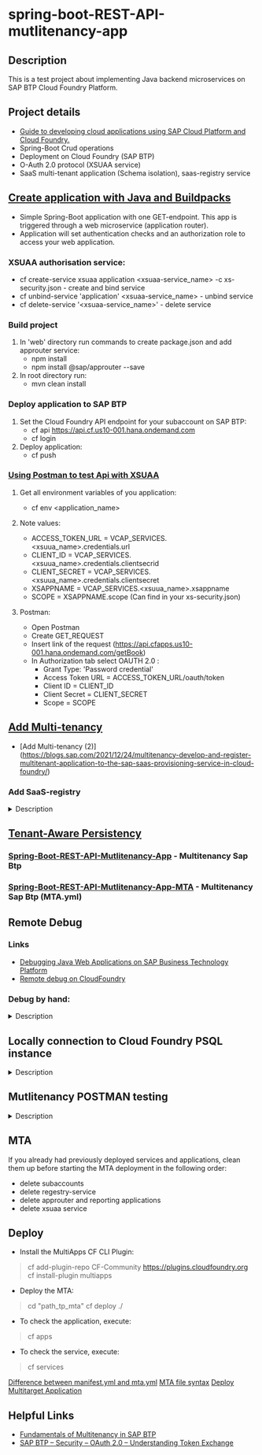# spring-boot-REST-API-mutlitenancy-app

## Description

This is a test project about implementing Java backend microservices on SAP BTP Cloud
Foundry Platform.

## Project details

* [Guide to developing cloud applications using SAP Cloud Platform and Cloud Foundry.](https://habr.com/ru/companies/sap/articles/350690/)
* Spring-Boot Crud operations
* Deployment on Cloud Foundry (SAP BTP)
* O-Auth 2.0 protocol (XSUAA service)
* SaaS multi-tenant application (Schema isolation), saas-registry service

## [Create application with Java and Buildpacks](https://developers.sap.com/tutorials/btp-cf-buildpacks-java-create.html#335aa6d6-211f-4b52-b5b3-b6f1b516e728)

* Simple Spring-Boot application with one GET-endpoint. This app is triggered through a web
  microservice (application router).
* Application will set authentication checks and an authorization role to access your web
  application.

### XSUAA authorisation service:

* cf create-service xsuaa application <xsuaa-service_name> -c xs-security.json - create and bind
  service
* cf unbind-service 'application' <xsuaa-service_name> - unbind service
* cf delete-service '<xsuaa-service_name>' - delete service

### Build project

1. In 'web' directory run commands to create package.json and add approuter service:
    * npm install
    * npm install @sap/approuter --save
2. In root directory run:
    * mvn clean install

### Deploy application to SAP BTP

1. Set the Cloud Foundry API endpoint for your subaccount on SAP BTP:
    * cf api https://api.cf.us10-001.hana.ondemand.com
    * cf login
2. Deploy application:
    * cf push

### [Using Postman to test Api with XSUAA](https://blogs.sap.com/2020/03/02/using-postman-for-api-testing-with-xsuaa/)

1) Get all environment variables of you application:
    * cf env <application_name>

2) Note values:
    * ACCESS_TOKEN_URL = VCAP_SERVICES.<xsuua_name>.credentials.url
    * CLIENT_ID = VCAP_SERVICES.<xsuua_name>.credentials.clientsecrid
    * CLIENT_SECRET = VCAP_SERVICES.<xsuua_name>.credentials.clientsecret
    * XSAPPNAME = VCAP_SERVICES.<xsuua_name>.xsappname
    * SCOPE = XSAPPNAME.scope (Can find in your xs-security.json)

3) Postman:
    * Open Postman
    * Create GET_REQUEST
    * Insert link of the request (https://api.cfapps.us10-001.hana.ondemand.com/getBook)
    * In Authorization tab select OAUTH 2.0 :
        * Grant Type: 'Password credential'
        * Access Token URL = ACCESS_TOKEN_URL/oauth/token
        * Client ID = CLIENT_ID
        * Client Secret = CLIENT_SECRET
        * Scope = SCOPE

## [Add Multi-tenancy](https://developers.sap.com/tutorials/cp-cf-security-xsuaa-multi-tenant.html)

* [Add Multi-tenancy (2)] (https://blogs.sap.com/2021/12/24/multitenancy-develop-and-register-multitenant-application-to-the-sap-saas-provisioning-service-in-cloud-foundry/)

### Add SaaS-registry

<details><summary> Description </summary> 

1. Create config.json for Saas-registry:

```
   {
   "xsappname":"application",
   "appUrls": {
   "onSubscription" : "https://application.cfapps.eu10.hana.ondemand.com/callback/v1.0/tenants/{tenantId}"
   },
   "displayName" : "Application MTA",
   "description" : "Application MTA sample application",
   "category" : "Custom SaaS Applications"
   }
```

2. Make some changes in xs-security.json:

```
   tenant-mode: shared
   oauth2-configuration: {
     "token-validity": 86400,
     "refresh-token-validity": 2592000,
     "redirect-uris": [
     "https://*.cfapps.us10-001.hana.ondemand.com/**"
     ]
     }
```

3. Unbind and delete xsuaa service:
    * cf unbind-service <app_name> <xsuaa_service_name>
    * cf unbind-service <approuter_name> <xsuaa_service_name>
    * cf delete-service <xsuaa_service_name>

4. Create xsuaa instance:
    * cf create-service xsuaa application <xsuaa_service_name> -c xsuaa/xs-security.json
    * cf create-service saas-registry application <saas-registry_name> -c saas-config/config.json

5.Create Rout for consumer subaccount:

* cf map-route <aprouter_name> cfapps.us10-001.hana.ondemand.com --hostname
  consumer-tenant-ap25-approuter-product-list-ap25

</details> 

## [Tenant-Aware Persistency](https://blogs.sap.com/2017/12/20/deep-dive-6-with-sap-s4hana-cloud-sdk-extend-your-cloud-foundry-application-with-tenant-aware-persistency/)

### [Spring-Boot-REST-API-Mutlitenancy-App](https://github.com/Ragimzade/Spring-Boot-REST-API-Mutlitenancy-App) - Multitenancy Sap Btp

### [Spring-Boot-REST-API-Mutlitenancy-App-MTA](https://github.com/SergeichykAndrei/btpapp/tree/master) - Multitenancy Sap Btp (MTA.yml)

## Remote Debug

### Links

* [Debugging Java Web Applications on SAP Business Technology Platform](https://help.sap.com/docs/btp/sap-business-technology-platform/debug-java-web-application-running-on-sapmachine?locale=en-US)
* [Remote debug on CloudFoundry](https://blogs.sap.com/2019/07/24/remote-debugging-on-cloud-foundry/)

### Debug by hand:

<details><summary> Description </summary> 

1. Login to Cloud Foundry:

```
cf login -a https://api.cf.sap.hana.ondemand.com (Canary Landscape).
```

2. Navigate to your space where your application is deployed

```
cf target -o <organisation name> -s <space name>
```

3. Enable ssh-tunnel for the application:

```
cf enable-ssh <application name>
```

4. Restage your application:

```
cf restage <application name>
```

6. Open ssh-tunnel:

```
cf ssh <app_name>
```

7. Run this command:

```
app/META-INF/.sap_java_buildpack/sap_machine_jre/bin/jcmd 7 VM.start_java_debugging
exit
```

8. After successfully restaging the application run the below command

```
cf ssh -N -T -L 8000:localhost:8000 <application name>
```

10. [Config remote debug configuration](https://blogs.sap.com/2019/07/24/remote-debugging-on-cloud-foundry/)

</details> 

## Locally connection to Cloud Foundry PSQL instance

<details><summary> Description </summary> 

1. Enable ssh-tunnel for the application:

```
cf enable-ssh <application name>
```
3. Restart your app

4. Create a service key for your service instance using the cf create-service-key command:

```
cf create-service-key MY-DB EXTERNAL-ACCESS-KEY
```

5. Retrieve your new service key using the cf service-key command:
   NOTE:
    * dbname;
    * hostname;
    * port;
    * username;

```
cf service-key MY-DB EXTERNAL-ACCESS-KEY
```

6. Configure your SSH tunnel:
    * 63305 - any available local port
    * port, hostname - from previous step

```
cf ssh -L 63305:<hostname>:port <app_name>
```

![Access connection in IntelliJ Idea](image/dbCfg.png)

</details>

## Mutlitenancy POSTMAN testing

<details><summary> Description </summary> 

1. Crete request (GET, POST, PUT, DELETE) to your application :
   > https://application.hana.ondemand.com/request/
2. Do the same steps (exclude SCOPE) [Using Postman to test Api with XSUAA](#using-postman-to-test-api-with-xsuaa)
   Before the token generation you need to add "x-zid" header and value of this header is tenantId of consumer subaccount:
   ![Header](image/postman1.png)
3. You get token for you current tenant and use it.

### Note

You can parse your token by [JWT.io](https://jwt.io), and check "x-zid" section to make sure that you have correct tenantId.
   
</details>

## MTA

If you already had previously deployed services and applications, clean them up before starting the MTA deployment in the following order:

  * delete subaccounts
  * delete regestry-service
  * delete approuter and reporting applications
  * delete xsuaa service

## Deploy

* Install the MultiApps CF CLI Plugin:

> cf add-plugin-repo CF-Community https://plugins.cloudfoundry.org
> cf install-plugin multiapps

* Deploy the MTA:

> cd "path_tp_mta"
> cf deploy ./

* To check the application, execute:

> cf apps

* To check the service, execute:

> cf services

[Difference between manifest.yml and mta.yml](https://answers.sap.com/questions/12689412/cloud-foundry-difference-between-mtayaml-and-manif.html)
[MTA file syntax](https://help.sap.com/docs/SAP_HANA_PLATFORM/4505d0bdaf4948449b7f7379d24d0f0d/4050fee4c469498ebc31b10f2ae15ff2.html#resources)
[Deploy Multitarget Application](https://developers.sap.com/tutorials/btp-cf-deploy-mta.html)

## Helpful Links

* [Fundamentals of Multitenancy in SAP BTP](https://blogs.sap.com/2022/08/27/fundamentals-of-multitenancy-in-sap-btp/)
* [SAP BTP – Security – OAuth 2.0 – Understanding Token Exchange](https://blogs.sap.com/2022/02/22/sap-btp-security-oauth-2.0-understanding-token-exchange/)